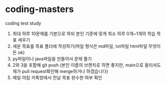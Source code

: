 # coding-masters
coding test study
1) 최대 하루 10문제를 기본으로 하되 본인 기준에 맞게 최소 하루 0개~1개의 학습 목표 세우기
2) 세운 목표를 목표 폴더에 작성하기(파일 형식은 md파일, txt파일 html파일 무엇이든 ok)
3) py파일이나 java파일을 만들어서 문제 풀기
4) 2와 3을 포함해 git push (본인 이름의 브랜치로 하면 좋지만, main으로 올리셔도 제가 pull request확인해 merge하거나 하겠습니다)
5) 매일 아침 카톡방에서 전날 목표 완수한 여부 확인 